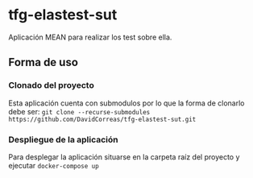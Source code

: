 # tfg-elastest-sut
Aplicación MEAN para realizar los test sobre ella.

## Forma de uso
### Clonado del proyecto
Esta aplicación cuenta con submodulos por lo que la forma de clonarlo debe ser:
```git clone --recurse-submodules https://github.com/DavidCorreas/tfg-elastest-sut.git```
### Despliegue de la aplicación
Para desplegar la aplicación situarse en la carpeta raíz del proyecto y ejecutar ```docker-compose up```
